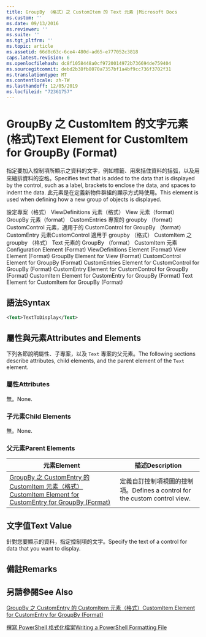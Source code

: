 ```yaml
---
title: GroupBy （格式）之 CustomItem 的 Text 元素 |Microsoft Docs
ms.custom: ''
ms.date: 09/13/2016
ms.reviewer: ''
ms.suite: ''
ms.tgt_pltfrm: ''
ms.topic: article
ms.assetid: 66d8c63c-6ce4-480d-ad65-e777052c3818
caps.latest.revision: 6
ms.openlocfilehash: dc8f1058448a0cf9720014972b736694de759404
ms.sourcegitcommit: debd2b38fb8070a7357bf1a4bf9cc736f3702f31
ms.translationtype: MT
ms.contentlocale: zh-TW
ms.lasthandoff: 12/05/2019
ms.locfileid: "72361757"
---
```

# <a name="text-element-for-customitem-for-groupby-format"></a><span data-ttu-id="401e6-102">GroupBy 之 CustomItem 的文字元素 (格式)</span><span class="sxs-lookup"><span data-stu-id="401e6-102">Text Element for CustomItem for GroupBy (Format)</span></span>

<span data-ttu-id="401e6-103">指定要加入控制項所顯示之資料的文字，例如標籤、用來括住資料的括弧，以及用來縮排資料的空格。</span><span class="sxs-lookup"><span data-stu-id="401e6-103">Specifies text that is added to the data that is displayed by the control, such as a label, brackets to enclose the data, and spaces to indent the data.</span></span> <span data-ttu-id="401e6-104">此元素是在定義新物件群組的顯示方式時使用。</span><span class="sxs-lookup"><span data-stu-id="401e6-104">This element is used when defining how a new group of objects is displayed.</span></span>

<span data-ttu-id="401e6-105">設定專案（格式） ViewDefinitions 元素（格式） View 元素（format） GroupBy 元素（format） CustomEntries 專案的 groupby （format） CustomControl 元素，適用于的 CustomControl for GroupBy （format） CustomEntry 元素CustomControl 適用于 groupby （格式） CustomItem 之 groupby （格式） Text 元素的 GroupBy （format） CustomItem 元素</span><span class="sxs-lookup"><span data-stu-id="401e6-105">Configuration Element (Format) ViewDefinitions Element (Format) View Element (Format) GroupBy Element for View (Format) CustomControl Element for GroupBy (Format) CustomEntries Element for CustomControl for GroupBy (Format) CustomEntry Element for CustomControl for GroupBy (Format) CustomItem Element for CustomEntry for GroupBy (Format) Text Element for CustomItem for GroupBy (Format)</span></span>

## <a name="syntax"></a><span data-ttu-id="401e6-106">語法</span><span class="sxs-lookup"><span data-stu-id="401e6-106">Syntax</span></span>

```xml
<Text>TextToDisplay</Text>
```

## <a name="attributes-and-elements"></a><span data-ttu-id="401e6-107">屬性與元素</span><span class="sxs-lookup"><span data-stu-id="401e6-107">Attributes and Elements</span></span>

<span data-ttu-id="401e6-108">下列各節說明屬性、子專案，以及 `Text` 專案的父元素。</span><span class="sxs-lookup"><span data-stu-id="401e6-108">The following sections describe attributes, child elements, and the parent element of the `Text` element.</span></span>

### <a name="attributes"></a><span data-ttu-id="401e6-109">屬性</span><span class="sxs-lookup"><span data-stu-id="401e6-109">Attributes</span></span>

<span data-ttu-id="401e6-110">無。</span><span class="sxs-lookup"><span data-stu-id="401e6-110">None.</span></span>

### <a name="child-elements"></a><span data-ttu-id="401e6-111">子元素</span><span class="sxs-lookup"><span data-stu-id="401e6-111">Child Elements</span></span>

<span data-ttu-id="401e6-112">無。</span><span class="sxs-lookup"><span data-stu-id="401e6-112">None.</span></span>

### <a name="parent-elements"></a><span data-ttu-id="401e6-113">父元素</span><span class="sxs-lookup"><span data-stu-id="401e6-113">Parent Elements</span></span>

|<span data-ttu-id="401e6-114">元素</span><span class="sxs-lookup"><span data-stu-id="401e6-114">Element</span></span>|<span data-ttu-id="401e6-115">描述</span><span class="sxs-lookup"><span data-stu-id="401e6-115">Description</span></span>|
|-------------|-----------------|
|[<span data-ttu-id="401e6-116">GroupBy 之 CustomEntry 的 CustomItem 元素（格式）</span><span class="sxs-lookup"><span data-stu-id="401e6-116">CustomItem Element for CustomEntry for GroupBy (Format)</span></span>](./customitem-element-for-customentry-for-groupby-format.md)|<span data-ttu-id="401e6-117">定義自訂控制項視圖的控制項。</span><span class="sxs-lookup"><span data-stu-id="401e6-117">Defines a control for the custom control view.</span></span>|

## <a name="text-value"></a><span data-ttu-id="401e6-118">文字值</span><span class="sxs-lookup"><span data-stu-id="401e6-118">Text Value</span></span>

<span data-ttu-id="401e6-119">針對您要顯示的資料，指定控制項的文字。</span><span class="sxs-lookup"><span data-stu-id="401e6-119">Specify the text of a control for data that you want to display.</span></span>

## <a name="remarks"></a><span data-ttu-id="401e6-120">備註</span><span class="sxs-lookup"><span data-stu-id="401e6-120">Remarks</span></span>

## <a name="see-also"></a><span data-ttu-id="401e6-121">另請參閱</span><span class="sxs-lookup"><span data-stu-id="401e6-121">See Also</span></span>

[<span data-ttu-id="401e6-122">GroupBy 之 CustomEntry 的 CustomItem 元素（格式）</span><span class="sxs-lookup"><span data-stu-id="401e6-122">CustomItem Element for CustomEntry for GroupBy (Format)</span></span>](./customitem-element-for-customentry-for-groupby-format.md)

[<span data-ttu-id="401e6-123">撰寫 PowerShell 格式化檔案</span><span class="sxs-lookup"><span data-stu-id="401e6-123">Writing a PowerShell Formatting File</span></span>](./writing-a-powershell-formatting-file.md)

